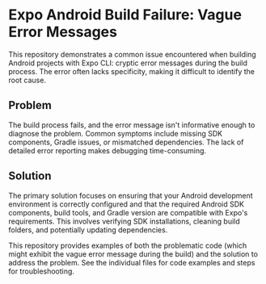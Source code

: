 # Expo Android Build Failure: Vague Error Messages

This repository demonstrates a common issue encountered when building Android projects with Expo CLI: cryptic error messages during the build process. The error often lacks specificity, making it difficult to identify the root cause.

## Problem

The build process fails, and the error message isn't informative enough to diagnose the problem.  Common symptoms include missing SDK components, Gradle issues, or mismatched dependencies.  The lack of detailed error reporting makes debugging time-consuming.

## Solution

The primary solution focuses on ensuring that your Android development environment is correctly configured and that the required Android SDK components, build tools, and Gradle version are compatible with Expo's requirements.  This involves verifying SDK installations, cleaning build folders, and potentially updating dependencies.

This repository provides examples of both the problematic code (which might exhibit the vague error message during the build) and the solution to address the problem.  See the individual files for code examples and steps for troubleshooting.